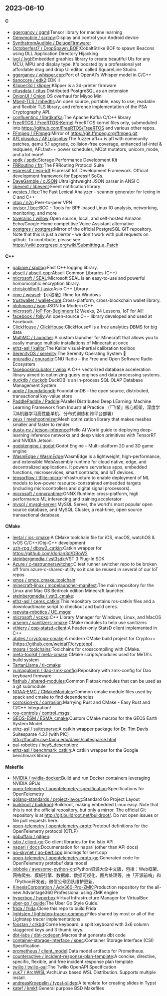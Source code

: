 ## 2023-06-10

#### C
* [ggerganov / ggml](https://github.com/ggerganov/ggml):Tensor library for machine learning
* [Genymobile / scrcpy](https://github.com/Genymobile/scrcpy):Display and control your Android device
* [SynthstromAudible / DelugeFirmware](https://github.com/SynthstromAudible/DelugeFirmware):
* [Octoberfest7 / DropSpawn_BOF](https://github.com/Octoberfest7/DropSpawn_BOF):CobaltStrike BOF to spawn Beacons using DLL Application Directory Hijacking
* [lvgl / lvgl](https://github.com/lvgl/lvgl):Embedded graphics library to create beautiful UIs for any MCU, MPU and display type. It's boosted by a professional yet affordable drag and drop UI editor, called SquareLine Studio.
* [ggerganov / whisper.cpp](https://github.com/ggerganov/whisper.cpp):Port of OpenAI's Whisper model in C/C++
* [tianocore / edk2](https://github.com/tianocore/edk2):EDK II
* [Klipper3d / klipper](https://github.com/Klipper3d/klipper):Klipper is a 3d-printer firmware
* [citusdata / citus](https://github.com/citusdata/citus):Distributed PostgreSQL as an extension
* [OnionUI / Onion](https://github.com/OnionUI/Onion):OS overhaul for Miyoo Mini
* [Mbed-TLS / mbedtls](https://github.com/Mbed-TLS/mbedtls):An open source, portable, easy to use, readable and flexible TLS library, and reference implementation of the PSA Cryptography API.
* [confluentinc / librdkafka](https://github.com/confluentinc/librdkafka):The Apache Kafka C/C++ library
* [FreeRTOS / FreeRTOS-Kernel](https://github.com/FreeRTOS/FreeRTOS-Kernel):FreeRTOS kernel files only, submoduled into https://github.com/FreeRTOS/FreeRTOS and various other repos.
* [FFmpeg / FFmpeg](https://github.com/FFmpeg/FFmpeg):Mirror of https://git.ffmpeg.org/ffmpeg.git
* [AFLplusplus / AFLplusplus](https://github.com/AFLplusplus/AFLplusplus):The fuzzer afl++ is afl with community patches, qemu 5.1 upgrade, collision-free coverage, enhanced laf-intel & redqueen, AFLfast++ power schedules, MOpt mutators, unicorn_mode, and a lot more!
* [spdk / spdk](https://github.com/spdk/spdk):Storage Performance Development Kit
* [FRRouting / frr](https://github.com/FRRouting/frr):The FRRouting Protocol Suite
* [espressif / esp-idf](https://github.com/espressif/esp-idf):Espressif IoT Development Framework. Official development framework for Espressif SoCs.
* [DaveGamble / cJSON](https://github.com/DaveGamble/cJSON):Ultralightweight JSON parser in ANSI C
* [libevent / libevent](https://github.com/libevent/libevent):Event notification library
* [westes / flex](https://github.com/westes/flex):The Fast Lexical Analyzer - scanner generator for lexing in C and C++
* [ntop / n2n](https://github.com/ntop/n2n):Peer-to-peer VPN
* [iovisor / bcc](https://github.com/iovisor/bcc):BCC - Tools for BPF-based Linux IO analysis, networking, monitoring, and more
* [toverainc / willow](https://github.com/toverainc/willow):Open source, local, and self-hosted Amazon Echo/Google Home competitive Voice Assistant alternative
* [postgres / postgres](https://github.com/postgres/postgres):Mirror of the official PostgreSQL GIT repository. Note that this is just a *mirror* - we don't work with pull requests on github. To contribute, please see https://wiki.postgresql.org/wiki/Submitting_a_Patch

#### C++
* [gabime / spdlog](https://github.com/gabime/spdlog):Fast C++ logging library.
* [abseil / abseil-cpp](https://github.com/abseil/abseil-cpp):Abseil Common Libraries (C++)
* [microsoft / SEAL](https://github.com/microsoft/SEAL):Microsoft SEAL is an easy-to-use and powerful homomorphic encryption library.
* [chriskohlhoff / asio](https://github.com/chriskohlhoff/asio):Asio C++ Library
* [rime / weasel](https://github.com/rime/weasel):【小狼毫】Rime for Windows
* [trustwallet / wallet-core](https://github.com/trustwallet/wallet-core):Cross-platform, cross-blockchain wallet library.
* [nlohmann / json](https://github.com/nlohmann/json):JSON for Modern C++
* [microsoft / IoT-For-Beginners](https://github.com/microsoft/IoT-For-Beginners):12 Weeks, 24 Lessons, IoT for All!
* [facebook / folly](https://github.com/facebook/folly):An open-source C++ library developed and used at Facebook.
* [ClickHouse / ClickHouse](https://github.com/ClickHouse/ClickHouse):ClickHouse® is a free analytics DBMS for big data
* [MultiMC / Launcher](https://github.com/MultiMC/Launcher):A custom launcher for Minecraft that allows you to easily manage multiple installations of Minecraft at once
* [ethz-asl / kalibr](https://github.com/ethz-asl/kalibr):The Kalibr visual-inertial calibration toolbox
* [SerenityOS / serenity](https://github.com/SerenityOS/serenity):The Serenity Operating System
🐞
* [gnuradio / gnuradio](https://github.com/gnuradio/gnuradio):GNU Radio – the Free and Open Software Radio Ecosystem
* [facebookincubator / velox](https://github.com/facebookincubator/velox):A C++ vectorized database acceleration library aimed to optimizing query engines and data processing systems.
* [duckdb / duckdb](https://github.com/duckdb/duckdb):DuckDB is an in-process SQL OLAP Database Management System
* [apple / foundationdb](https://github.com/apple/foundationdb):FoundationDB - the open source, distributed, transactional key-value store
* [PaddlePaddle / Paddle](https://github.com/PaddlePaddle/Paddle):PArallel Distributed Deep LEarning: Machine Learning Framework from Industrial Practice （『飞桨』核心框架，深度学习&机器学习高性能单机、分布式训练和跨平台部署）
* [zeux / meshoptimizer](https://github.com/zeux/meshoptimizer):Mesh optimization library that makes meshes smaller and faster to render
* [dusty-nv / jetson-inference](https://github.com/dusty-nv/jetson-inference):Hello AI World guide to deploying deep-learning inference networks and deep vision primitives with TensorRT and NVIDIA Jetson.
* [godotengine / godot](https://github.com/godotengine/godot):Godot Engine – Multi-platform 2D and 3D game engine
* [WasmEdge / WasmEdge](https://github.com/WasmEdge/WasmEdge):WasmEdge is a lightweight, high-performance, and extensible WebAssembly runtime for cloud native, edge, and decentralized applications. It powers serverless apps, embedded functions, microservices, smart contracts, and IoT devices.
* [tensorflow / tflite-micro](https://github.com/tensorflow/tflite-micro):Infrastructure to enable deployment of ML models to low-power resource-constrained embedded targets (including microcontrollers and digital signal processors).
* [microsoft / onnxruntime](https://github.com/microsoft/onnxruntime):ONNX Runtime: cross-platform, high performance ML inferencing and training accelerator
* [mysql / mysql-server](https://github.com/mysql/mysql-server):MySQL Server, the world's most popular open source database, and MySQL Cluster, a real-time, open source transactional database.

#### CMake
* [leetal / ios-cmake](https://github.com/leetal/ios-cmake):A CMake toolchain file for iOS, macOS, watchOS & tvOS C/C++/Obj-C++ development
* [uzh-rpg / dbow2_catkin](https://github.com/uzh-rpg/dbow2_catkin):Catkin wrapper for https://github.com/dorian3d/DBoW2
* [steinbergmedia / vst3sdk](https://github.com/steinbergmedia/vst3sdk):VST 3 Plug-In SDK
* [Azure / c-testrunnerswitcher](https://github.com/Azure/c-testrunnerswitcher):C test runner switcher repo to be broken off from azure-c-shared-utility so it can be reused in several of our IoT repos
* [xmos / xmos_cmake_toolchain](https://github.com/xmos/xmos_cmake_toolchain):
* [minecraft-linux / mcpelauncher-manifest](https://github.com/minecraft-linux/mcpelauncher-manifest):The main repository for the Linux and Mac OS Bedrock edition Minecraft launcher.
* [steinbergmedia / vst3_cmake](https://github.com/steinbergmedia/vst3_cmake):
* [ethz-asl / ceres_catkin](https://github.com/ethz-asl/ceres_catkin):This repository contains ros-catkin files and a download/make script to checkout and build ceres.
* [rapyuta-robotics / UE_msgs](https://github.com/rapyuta-robotics/UE_msgs):
* [microsoft / vcpkg](https://github.com/microsoft/vcpkg):C++ Library Manager for Windows, Linux, and MacOS
* [arsenm / sanitizers-cmake](https://github.com/arsenm/sanitizers-cmake):CMake modules to help use sanitizers
* [vthiery / cpp-statsd-client](https://github.com/vthiery/cpp-statsd-client):A header-only StatsD client implemented in C++
* [abdes / cryptopp-cmake](https://github.com/abdes/cryptopp-cmake):A modern CMake build project for Crypto++ (https://github.com/weidai11/cryptopp).
* [mosra / toolchains](https://github.com/mosra/toolchains):Toolchains for crosscompiling with CMake.
* [meta-toolkit / meta-cmake](https://github.com/meta-toolkit/meta-cmake):CMake scripts/modules used for MeTA's build system
* [TartanLlama / tl-cmake](https://github.com/TartanLlama/tl-cmake):
* [yumagulovrn / dao-zmk-config](https://github.com/yumagulovrn/dao-zmk-config):Repository with zmk-config for Dao keyboard firmware
* [flathub / shared-modules](https://github.com/flathub/shared-modules):Common Flatpak modules that can be used as a git submodule
* [NOAA-EMC / CMakeModules](https://github.com/NOAA-EMC/CMakeModules):Common cmake module files used by spack and cmake to find dependencies
* [corrosion-rs / corrosion](https://github.com/corrosion-rs/corrosion):Marrying Rust and CMake - Easy Rust and C/C++ Integration!
* [ros-controls / control_msgs](https://github.com/ros-controls/control_msgs):
* [GEOS-ESM / ESMA_cmake](https://github.com/GEOS-ESM/ESMA_cmake):Custom CMake macros for the GEOS Earth System Model
* [ethz-asl / suitesparse](https://github.com/ethz-asl/suitesparse):A catkin wrapper package for Dr. Tim Davis Suitesparse 4.2.1 (with PIC) http://faculty.cse.tamu.edu/davis/suitesparse.html
* [pal-robotics / hey5_description](https://github.com/pal-robotics/hey5_description):
* [ethz-asl / benchmark_catkin](https://github.com/ethz-asl/benchmark_catkin):A catkin wrapper for the Google benchmark library

#### Makefile
* [NVIDIA / nvidia-docker](https://github.com/NVIDIA/nvidia-docker):Build and run Docker containers leveraging NVIDIA GPUs
* [open-telemetry / opentelemetry-specification](https://github.com/open-telemetry/opentelemetry-specification):Specifications for OpenTelemetry
* [golang-standards / project-layout](https://github.com/golang-standards/project-layout):Standard Go Project Layout
* [buildroot / buildroot](https://github.com/buildroot/buildroot):Buildroot, making embedded Linux easy. Note that this is not the official repository, but only a mirror. The official Git repository is at http://git.buildroot.net/buildroot/. Do not open issues or file pull requests here.
* [open-telemetry / opentelemetry-proto](https://github.com/open-telemetry/opentelemetry-proto):Protobuf definitions for the OpenTelemetry protocol (OTLP)
* [gobuffalo / gitgen](https://github.com/gobuffalo/gitgen):
* [istio / client-go](https://github.com/istio/client-go):Go client libraries for the Istio API.
* [napari / docs](https://github.com/napari/docs):Documentation for napari (other than API docs)
* [go-skynet / go-bert.cpp](https://github.com/go-skynet/go-bert.cpp):bindings for bert.cpp
* [open-telemetry / opentelemetry-proto-go](https://github.com/open-telemetry/opentelemetry-proto-go):Generated code for OpenTelemetry protobuf data model
* [jobbole / awesome-python-cn](https://github.com/jobbole/awesome-python-cn):Python资源大全中文版，包括：Web框架、网络爬虫、模板引擎、数据库、数据可视化、图片处理等，由「开源前哨」和「Python开发者」微信公号团队维护更新。
* [KinesisCorporation / Adv360-Pro-ZMK](https://github.com/KinesisCorporation/Adv360-Pro-ZMK):Production repository for the all-new Advantage360 Professional using ZMK engine
* [hyperbox / hyperbox](https://github.com/hyperbox/hyperbox):Virtual Infrastructure Manager for VirtualBox
* [uber-go / guide](https://github.com/uber-go/guide):The Uber Go Style Guide.
* [frida / frida](https://github.com/frida/frida):Clone this repo to build Frida
* [lightstep / lightstep-tracer-common](https://github.com/lightstep/lightstep-tracer-common):Files shared by most or all of the Lightstep tracer implementations
* [foostan / crkbd](https://github.com/foostan/crkbd):Corne keyboard, a split keyboard with 3x6 column staggered keys and 3 thumb keys.
* [dbt-labs / dbt-codegen](https://github.com/dbt-labs/dbt-codegen):Macros that generate dbt code
* [container-storage-interface / spec](https://github.com/container-storage-interface/spec):Container Storage Interface (CSI) Specification.
* [prometheus / client_model](https://github.com/prometheus/client_model):Data model artifacts for Prometheus.
* [counteractive / incident-response-plan-template](https://github.com/counteractive/incident-response-plan-template):A concise, directive, specific, flexible, and free incident response plan template
* [twilio / twilio-oai](https://github.com/twilio/twilio-oai):The Twilio OpenAPI Specification
* [yuk7 / ArchWSL](https://github.com/yuk7/ArchWSL):ArchLinux based WSL Distribution. Supports multiple install.
* [andreasKroepelin / typst-slides](https://github.com/andreasKroepelin/typst-slides):A template for creating slides in Typst
* [katef / kmkf](https://github.com/katef/kmkf):General purpose BSD Makefiles
